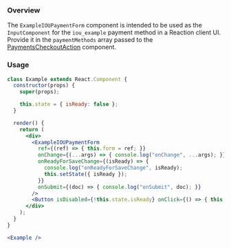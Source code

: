 ### Overview

The `ExampleIOUPaymentForm` component is intended to be used as the `InputComponent` for the `iou_example` payment method in a Reaction client UI. Provide it in the `paymentMethods` array passed to the [PaymentsCheckoutAction](./#!/PaymentsCheckoutAction) component.

### Usage

```jsx
class Example extends React.Component {
  constructor(props) {
    super(props);

    this.state = { isReady: false };
  }

  render() {
    return (
      <div>
        <ExampleIOUPaymentForm
          ref={(ref) => { this.form = ref; }}
          onChange={(...args) => { console.log("onChange", ...args); }}
          onReadyForSaveChange={(isReady) => {
            console.log("onReadyForSaveChange", isReady);
            this.setState({ isReady });
          }}
          onSubmit={(doc) => { console.log("onSubmit", doc); }}
        />
        <Button isDisabled={!this.state.isReady} onClick={() => { this.form.submit(); }}>Submit</Button>
      </div>
    );
  }
}

<Example />
```
